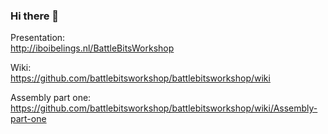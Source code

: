 ### Hi there 👋

Presentation:   
http://iboibelings.nl/BattleBitsWorkshop

Wiki:   
https://github.com/battlebitsworkshop/battlebitsworkshop/wiki
  
Assembly part one:   
https://github.com/battlebitsworkshop/battlebitsworkshop/wiki/Assembly-part-one

<!--
**battlebitsworkshop/BattleBitsWorkshop** is a ✨ _special_ ✨ repository because its `README.md` (this file) appears on your GitHub profile.

Here are some ideas to get you started:

- 🔭 I’m currently working on ...
- 🌱 I’m currently learning ...
- 👯 I’m looking to collaborate on ...
- 🤔 I’m looking for help with ...
- 💬 Ask me about ...
- 📫 How to reach me: ...
- 😄 Pronouns: ...
- ⚡ Fun fact: ...
-->
